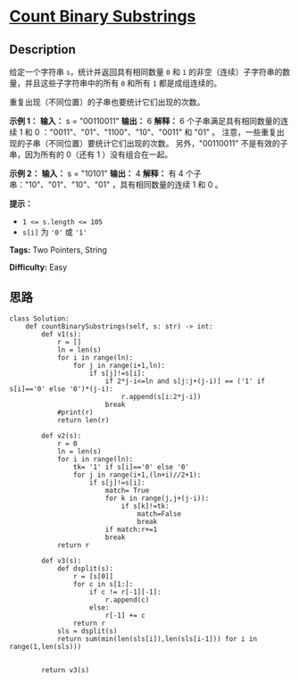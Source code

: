 # [Count Binary Substrings][title]

## Description

给定一个字符串 `s`，统计并返回具有相同数量 `0` 和 `1` 的非空（连续）子字符串的数量，并且这些子字符串中的所有 `0` 和所有 `1`
都是成组连续的。

重复出现（不同位置）的子串也要统计它们出现的次数。



**示例 1：**
            **输入：** s = "00110011"    **输出：** 6    **解释：** 6 个子串满足具有相同数量的连续 1 和 0 ："0011"、"01"、"1100"、"10"、"0011" 和 "01" 。    注意，一些重复出现的子串（不同位置）要统计它们出现的次数。    另外，"00110011" 不是有效的子串，因为所有的 0（还有 1 ）没有组合在一起。

**示例 2：**
            **输入：** s = "10101"    **输出：** 4    **解释：** 有 4 个子串："10"、"01"、"10"、"01" ，具有相同数量的连续 1 和 0 。    



**提示：**

  * `1 <= s.length <= 105`
  * `s[i]` 为 `'0'` 或 `'1'`


**Tags:** Two Pointers, String

**Difficulty:** Easy

## 思路

``` python3
class Solution:
    def countBinarySubstrings(self, s: str) -> int:
        def v1(s):
            r = []
            ln = len(s)
            for i in range(ln):
                for j in range(i+1,ln):
                    if s[j]!=s[i]:
                        if 2*j-i<=ln and s[j:j+(j-i)] == ('1' if s[i]=='0' else '0')*(j-i):
                            r.append(s[i:2*j-i])
                        break
            #print(r)
            return len(r)

        def v2(s):
            r = 0
            ln = len(s)
            for i in range(ln):
                tk= '1' if s[i]=='0' else '0'
                for j in range(i+1,(ln+i)//2+1):
                    if s[j]!=s[i]:
                        match= True
                        for k in range(j,j+(j-i)):
                            if s[k]!=tk:
                                match=False
                                break
                        if match:r+=1
                        break
            return r

        def v3(s):
            def dsplit(s):
                r = [s[0]]
                for c in s[1:]:
                    if c != r[-1][-1]:
                        r.append(c)
                    else:
                        r[-1] += c
                return r      
            sls = dsplit(s)
            return sum(min(len(sls[i]),len(sls[i-1])) for i in range(1,len(sls)))
                      
         
        return v3(s)    

```

[title]: https://leetcode-cn.com/problems/count-binary-substrings
